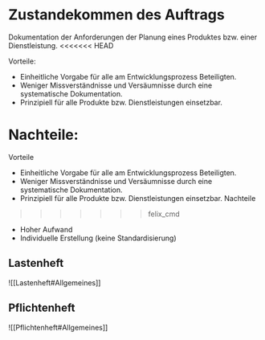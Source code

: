 # Zustandekommen des Auftrags
Dokumentation der Anforderungen der Planung eines Produktes bzw. einer Dienstleistung. 
<<<<<<< HEAD

Vorteile: 
- Einheitliche Vorgabe für alle am Entwicklungsprozess Beteiligten. 
- Weniger Missverständnisse und Versäumnisse durch eine systematische Dokumentation.
- Prinzipiell für alle Produkte bzw. Dienstleistungen einsetzbar.

Nachteile:
=======
Vorteile 
- Einheitliche Vorgabe für alle am Entwicklungsprozess Beteiligten. 
- Weniger Missverständnisse und Versäumnisse durch eine systematische Dokumentation.
- Prinzipiell für alle Produkte bzw. Dienstleistungen einsetzbar.
Nachteile
>>>>>>> felix_cmd
- Hoher Aufwand 
- Individuelle Erstellung (keine Standardisierung) 
## Lastenheft
![[Lastenheft#Allgemeines]]
## Pflichtenheft
![[Pflichtenheft#Allgemeines]]
